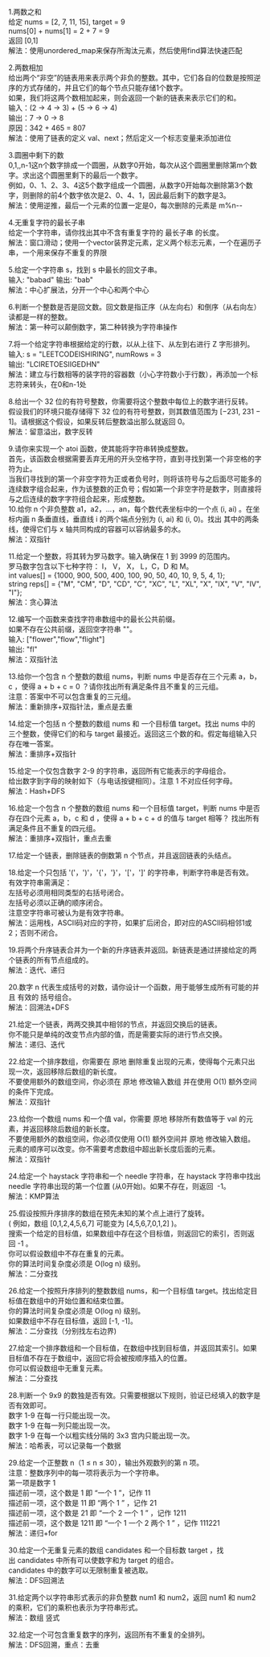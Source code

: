 1.两数之和  
  给定 nums = [2, 7, 11, 15], target = 9  
  nums[0] + nums[1] = 2 + 7 = 9  
  返回 [0,1]  
  解法：使用unordered_map来保存所淘汰元素，然后使用find算法快速匹配  

2.两数相加  
  给出两个“非空”的链表用来表示两个非负的整数。其中，它们各自的位数是按照逆序的方式存储的，并且它们的每个节点只能存储1个数字。  
  如果，我们将这两个数相加起来，则会返回一个新的链表来表示它们的和。  
  输入：(2 -> 4 -> 3) + (5 -> 6 -> 4)  
  输出：7 -> 0 -> 8  
  原因：342 + 465 = 807  
  解法：使用了链表的定义 val、next；然后定义一个标志变量来添加进位  
  
3.圆圈中剩下的数  
  0,1,,n-1这n个数字排成一个圆圈，从数字0开始，每次从这个圆圈里删除第m个数字。求出这个圆圈里剩下的最后一个数字。  
  例如，0、1、2、3、4这5个数字组成一个圆圈，从数字0开始每次删除第3个数字，则删除的前4个数字依次是2、0、4、1，因此最后剩下的数字是3。  
  解法：使用逆推，最后一个元素的位置一定是0，每次删除的元素是 m%n--  
  
4.无重复字符的最长子串  
  给定一个字符串，请你找出其中不含有重复字符的 最长子串 的长度。  
  解法：窗口滑动；使用一个vector装界定元素，定义两个标志元素，一个在遍历子串，一个用来保存不重复的界限  
  
5.给定一个字符串 s，找到 s 中最长的回文子串。  
  输入: "babad"   输出: "bab"  
  解法：中心扩展法，分开一个中心和两个中心  
  
6.判断一个整数是否是回文数。回文数是指正序（从左向右）和倒序（从右向左）读都是一样的整数。  
  解法：第一种可以颠倒数字，第二种转换为字符串操作  

7.将一个给定字符串根据给定的行数，以从上往下、从左到右进行 Z 字形排列。  
  输入: s = "LEETCODEISHIRING", numRows = 3  
  输出: "LCIRETOESIIGEDHN"  
  解法：建立与行数相等的装字符的容器数（小心字符数小于行数），再添加一个标志符来转头，在0和n-1处  
  
8.给出一个 32 位的有符号整数，你需要将这个整数中每位上的数字进行反转。  
  假设我们的环境只能存储得下 32 位的有符号整数，则其数值范围为 [−231,  231 − 1]。请根据这个假设，如果反转后整数溢出那么就返回 0。  
  解法：留意溢出，数字反转

9.请你来实现一个 atoi 函数，使其能将字符串转换成整数。  
  首先，该函数会根据需要丢弃无用的开头空格字符，直到寻找到第一个非空格的字符为止。  
  当我们寻找到的第一个非空字符为正或者负号时，则将该符号与之后面尽可能多的连续数字组合起来，作为该整数的正负号；假如第一个非空字符是数字，则直接将     与之后连续的数字字符组合起来，形成整数。  
10.给你 n 个非负整数 a1，a2，...，an，每个数代表坐标中的一个点 (i, ai) 。在坐标内画 n 条垂直线，垂直线 i 的两个端点分别为 (i, ai) 和 (i, 0)。找出   其中的两条线，使得它们与 x 轴共同构成的容器可以容纳最多的水。  
  解法：双指针
  
11.给定一个整数，将其转为罗马数字。输入确保在 1 到 3999 的范围内。  
  罗马数字包含以下七种字符： I， V， X， L，C，D 和 M。  
  int values[] = {1000, 900, 500, 400, 100, 90, 50, 40, 10, 9, 5, 4, 1};  
  string reps[] = {"M", "CM", "D", "CD", "C", "XC", "L", "XL", "X", "IX", "V", "IV", "I"};  
  解法：贪心算法   
  
12.编写一个函数来查找字符串数组中的最长公共前缀。  
  如果不存在公共前缀，返回空字符串 ""。  
  输入: ["flower","flow","flight"]  
  输出: "fl"  
  解法：双指针法  
  
13.给你一个包含 n 个整数的数组 nums，判断 nums 中是否存在三个元素 a，b，c ，使得 a + b + c = 0 ？请你找出所有满足条件且不重复的三元组。   
  注意：答案中不可以包含重复的三元组。  
  解法：重新排序+双指针法，重点是去重  
  
14.给定一个包括 n 个整数的数组 nums 和 一个目标值 target。找出 nums 中的三个整数，使得它们的和与 target 最接近。返回这三个数的和。假定每组输入只     存在唯一答案。  
  解法：重排序+双指针  

15.给定一个仅包含数字 2-9 的字符串，返回所有它能表示的字母组合。  
   给出数字到字母的映射如下（与电话按键相同）。注意 1 不对应任何字母。  
   解法：Hash+DFS
   
16.给定一个包含 n 个整数的数组 nums 和一个目标值 target，判断 nums 中是否存在四个元素 a，b，c 和 d ，使得 a + b + c + d 的值与 target 相等？        找出所有满足条件且不重复的四元组。  
   解法：重排序+双指针，重点去重
   
17.给定一个链表，删除链表的倒数第 n 个节点，并且返回链表的头结点。  

18.给定一个只包括 '('，')'，'{'，'}'，'['，']' 的字符串，判断字符串是否有效。  
   有效字符串需满足：  
   左括号必须用相同类型的右括号闭合。  
   左括号必须以正确的顺序闭合。  
   注意空字符串可被认为是有效字符串。  
   解法：运用栈，ASCII码对应的字符，如果扩后闭合，即对应的ASCII码相邻1或2；否则不闭合。  
   
19.将两个升序链表合并为一个新的升序链表并返回。新链表是通过拼接给定的两个链表的所有节点组成的。   
   解法：迭代、递归
   
20.数字 n 代表生成括号的对数，请你设计一个函数，用于能够生成所有可能的并且 有效的 括号组合。  
   解法：回溯法+DFS  
   
21.给定一个链表，两两交换其中相邻的节点，并返回交换后的链表。  
   你不能只是单纯的改变节点内部的值，而是需要实际的进行节点交换。  
   解法：递归、迭代
   
22.给定一个排序数组，你需要在 原地 删除重复出现的元素，使得每个元素只出现一次，返回移除后数组的新长度。  
   不要使用额外的数组空间，你必须在 原地 修改输入数组 并在使用 O(1) 额外空间的条件下完成。  
   解法：双指针  

23.给你一个数组 nums 和一个值 val，你需要 原地 移除所有数值等于 val 的元素，并返回移除后数组的新长度。  
   不要使用额外的数组空间，你必须仅使用 O(1) 额外空间并 原地 修改输入数组。  
   元素的顺序可以改变。你不需要考虑数组中超出新长度后面的元素。  
   解法：双指针  
  
24.给定一个 haystack 字符串和一个 needle 字符串，在 haystack 字符串中找出 needle 字符串出现的第一个位置 (从0开始)。如果不存在，则返回  -1。  
   解法：KMP算法   
 
25.假设按照升序排序的数组在预先未知的某个点上进行了旋转。  
   ( 例如，数组 [0,1,2,4,5,6,7] 可能变为 [4,5,6,7,0,1,2] )。  
   搜索一个给定的目标值，如果数组中存在这个目标值，则返回它的索引，否则返回 -1 。  
   你可以假设数组中不存在重复的元素。  
   你的算法时间复杂度必须是 O(log n) 级别。  
   解法：二分查找

26.给定一个按照升序排列的整数数组 nums，和一个目标值 target。找出给定目标值在数组中的开始位置和结束位置。  
   你的算法时间复杂度必须是 O(log n) 级别。  
   如果数组中不存在目标值，返回 [-1, -1]。  
   解法：二分查找（分别找左右边界)  
   
27.给定一个排序数组和一个目标值，在数组中找到目标值，并返回其索引。如果目标值不存在于数组中，返回它将会被按顺序插入的位置。  
   你可以假设数组中无重复元素。  
   解法：二分查找  
   
28.判断一个 9x9 的数独是否有效。只需要根据以下规则，验证已经填入的数字是否有效即可。  
   数字 1-9 在每一行只能出现一次。  
   数字 1-9 在每一列只能出现一次。  
   数字 1-9 在每一个以粗实线分隔的 3x3 宫内只能出现一次。  
   解法：哈希表，可以记录每一个数据

29.给定一个正整数 n（1 ≤ n ≤ 30），输出外观数列的第 n 项。  
   注意：整数序列中的每一项将表示为一个字符串。  
   第一项是数字 1  
   描述前一项，这个数是 1 即 “一个 1 ”，记作 11  
   描述前一项，这个数是 11 即 “两个 1 ” ，记作 21  
   描述前一项，这个数是 21 即 “一个 2 一个 1 ” ，记作 1211     
   描述前一项，这个数是 1211 即 “一个 1 一个 2 两个 1 ” ，记作 111221  
   解法：递归+for  
   
30.给定一个无重复元素的数组 candidates 和一个目标数 target ，找出 candidates 中所有可以使数字和为 target 的组合。  
    candidates 中的数字可以无限制重复被选取。   
    解法：DFS回溯法  

31.给定两个以字符串形式表示的非负整数 num1 和 num2，返回 num1 和 num2 的乘积，它们的乘积也表示为字符串形式。  
   解法：数组 竖式  
   
32.给定一个可包含重复数字的序列，返回所有不重复的全排列。  
   解法：DFS回溯，重点：去重  

